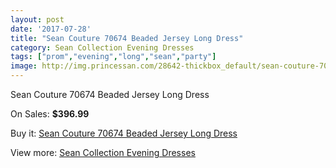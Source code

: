 ```yaml
---
layout: post
date: '2017-07-28'
title: "Sean Couture 70674 Beaded Jersey Long Dress"
category: Sean Collection Evening Dresses
tags: ["prom","evening","long","sean","party"]
image: http://img.princessan.com/28642-thickbox_default/sean-couture-70674-beaded-jersey-long-dress.jpg
---
```

Sean Couture 70674 Beaded Jersey Long Dress

On Sales: **$396.99**
<a href="https://www.princessan.com/en/13053-sean-couture-70674-beaded-jersey-long-dress.html"><amp-img layout="responsive" width="600" height="600" src="//img.princessan.com/28642-thickbox_default/sean-couture-70674-beaded-jersey-long-dress.jpg" alt="Sean Couture 70674 Beaded Jersey Long Dress 0" /></a>

Buy it: [Sean Couture 70674 Beaded Jersey Long Dress](https://www.princessan.com/en/13053-sean-couture-70674-beaded-jersey-long-dress.html "Sean Couture 70674 Beaded Jersey Long Dress")

View more: [Sean Collection Evening Dresses](https://www.princessan.com/en/94- "Sean Collection Evening Dresses")